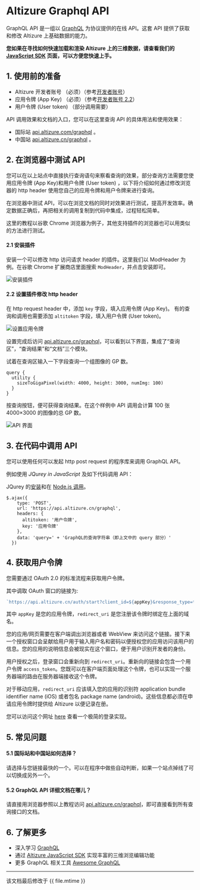 # Altizure Graphql API

GraphQL API 是一组以 [GraphQL](http://graphql.org/learn/) 为协议提供的在线 API。这套 API 提供了获取和修改 Altizure 上基础数据的能力。

**您如果在寻找如何快速加载和渲染 Altizure 上的三维数据，请查看我们的 [JavaScript SDK](jssdk.md) 页面，可以方便您快速上手。**

## 1. 使用前的准备

* Altizure 开发者账号 （必须）（参考[开发者账号](dev-account.md)）
* 应用令牌 (App Key) （必须）（参考[开发者账号 2.2](dev-account.md)）
* 用户令牌 (User token) （部分调用需要）


API 调用效果和文档的入口，您可以在这里查询 API 的具体用法和使用效果：
* 国际站 [api.altizure.com/graphql](https://api.altizure.com/graphql) 。
* 中国站 [api.altizure.cn/graphql](https://api.altizure.cn/graphql) 。

## 2. 在浏览器中测试 API

您可以在以上站点中直接执行查询语句来察看查询的效果，部分查询方法需要您使用应用令牌 (App Key)和用户令牌 (User token) ，以下将介绍如何通过修改浏览器的 http header 使用您自己的应用令牌和用户令牌来进行查询。

在浏览器中测试 API，可以在浏览文档的同时对效果进行测试，提高开发效率。确定数据正确后，再把相关的调用复制到代码中集成，过程轻松简单。

这里的教程以谷歌 Chrome 浏览器为例子，其他支持插件的浏览器也可以用类似的方法进行测试。

#### 2.1 安装插件

安装一个可以修改 http 访问请求 header 的插件。这里我们以 ModHeader 为例。在谷歌 Chrome 扩展商店里面搜索 `ModHeader`，并点击安装即可。

![安装插件](img/install_extension.png)

#### 2.2 设置插件修改 http header

在 http request header 中，添加 `key` 字段，填入应用令牌 (App Key)。
有的查询和调用也需要添加 `altitoken` 字段，填入用户令牌 (User token)。

![设置应用令牌](img/set_key.png)

设置完成后访问 [api.altizure.cn/graphql](https://api.altizure.cn/graphql)，可以看到以下界面，集成了“查询区”，“查询结果”和“文档”三个模块。

试着在查询区输入一下字段查询一个组图像的 GP 数。

```
query {
  utility {
    sizeToGigaPixel(width: 4000, height: 3000, numImg: 100)
  }
}
```

按查询按钮，便可获得查询结果。在这个样例中 API 调用会计算 100 张 4000&times;3000 的图像的总 GP 数。

![API 界面](img/api_ui.png)

## 3. 在代码中调用 API 

您可以使用任何可以发起 http post request 的程序库来调用 GraphQL API。

例如使用 *JQurey in JavaScript* 及如下代码调用 API：

JQurey 的[安装](https://jquery.com/download/)和在 [Node.js 调用](https://stackoverflow.com/questions/1801160/can-i-use-jquery-with-node-js)。

```
$.ajax({
    type: 'POST',
    url: 'https://api.altizure.cn/graphql',
    headers: {
      altitoken: '用户令牌',
      key: '应用令牌'
    },
    data: 'query=' + 'GraphQL的查询字符串（即上文中的 query 部分）'
  })
```

## 4. 获取用户令牌

您需要通过 OAuth 2.0 的标准流程来获取用户令牌。

其中调取 OAuth 窗口的链接为:
``` js
`https://api.altizure.cn/auth/start?client_id=${appKey}&response_type=token&redirect_uri=${redirect_uri}`
```

其中 `appKey` 是您的应用令牌，`redirect_uri` 是您注册该令牌时绑定在上面的域名。

您的应用/网页需要在客户端调出浏览器或者 WebView 来访问这个链接。接下来一个授权窗口会呈献给用户用于输入用户名和密码以便授权您的应用访问该用户的信息。您的应用的说明信息会被现实在这个窗口，便于用户识别开发者的身份。

用户授权之后，登录窗口会重新向到 `redirect_uri`。重新向的链接会包含一个用户令牌 `access_token`。您既可以在客户端页面处理这个令牌，也可以实现一个服务器端的路由在服务器端接收这个令牌。

对于移动应用，`redirect_uri` 应该填入您的应用的识别符 application bundle identifier name (iOS) 或者包名 package name (android)。这些信息都必须在申请应用令牌时提供给 Altizure 以便记录在册。

您可以访问这个网址 [here](https://github.com/altizure/api-demo-minimal/blob/master/index.html) 查看一个极简的登录实现。

## 5. 常见问题

#### 5.1 国际站和中国站如何选择？

请选择与您链接最快的一个。可以在程序中做些自动判断，如果一个站点掉线了可以切换成另外一个。

#### 5.2 GraphQL API 详细文档在哪儿？

请直接用浏览器参照以上教程访问 [api.altizure.cn/graphql](https://api.altizure.cn/graphql)，即可直接看到所有查询接口的文档。


## 6. 了解更多

* 深入学习 [GraphQL](http://graphql.org/learn/)
* 通过 [Altizure JavaScript SDK](jssdk.md) 实现丰富的三维浏览编辑功能
* 更多 GraphQL 相关工具 [Awesome GraphQL](https://github.com/chentsulin/awesome-graphql)

---

该文档最后修改于 {{ file.mtime }}
